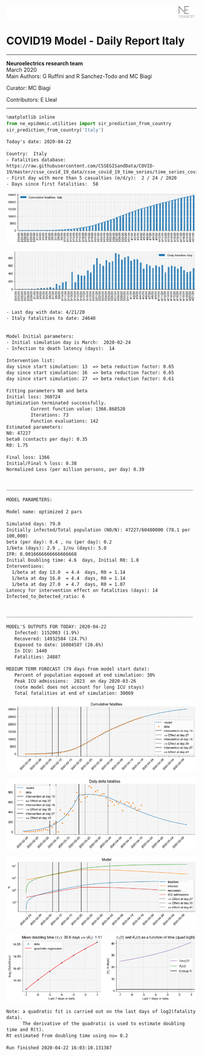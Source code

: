 ![](./images/logo.png)
# COVID19 Model - Daily Report Italy

---

**Neuroelectrics research team**  
March 2020  
Main Authors: G Ruffini and R Sanchez-Todo and MC Biagi

Curator: MC Biagi

Contributors: E Lleal

---


```python
%matplotlib inline
from ne_epidemic.utilities import sir_prediction_from_country
sir_prediction_from_country('Italy')
```

    Today's date: 2020-04-22 
    
    Country:  Italy
    - Fatalities database:  https://raw.githubusercontent.com/CSSEGISandData/COVID-19/master/csse_covid_19_data/csse_covid_19_time_series/time_series_covid19_deaths_global.csv
    - First day with more than 5 casualties (m/d/y):  2 / 24 / 2020
    - Days since first fatalities:  58



![png](02%20-%20Daily_Report_Italy_files/02%20-%20Daily_Report_Italy_1_1.png)



![png](02%20-%20Daily_Report_Italy_files/02%20-%20Daily_Report_Italy_1_2.png)


    - Last day with data: 4/21/20
    - Italy fatalities to date: 24648
     
    
    Model Initial parameters:
    - Initial simulation day is March:  2020-02-24
    - Infection to death latency (days):  14
    
    Intervention list:
    day since start simulation: 13  => beta reduction factor: 0.65
    day since start simulation: 16  => beta reduction factor: 0.65
    day since start simulation: 27  => beta reduction factor: 0.61
    
    Fitting parameters N0 and beta
    Initial loss: 360724
    Optimization terminated successfully.
             Current function value: 1366.868520
             Iterations: 73
             Function evaluations: 142
    Estimated parameters:
    N0: 47227
    beta0 (contacts per day): 0.35
    R0: 1.75
    
    Final loss: 1366
    Initial/Final % loss: 0.38
    Normalized Loss (per million persons, per day) 0.39 
    
    
    _____________________________________________________________________
     
    MODEL PARAMETERS:
    
    Model name: optimized 2 pars
    
    Simulated days: 79.0
    Initially infected/Total population (N0/N): 47227/60480000 (78.1 per 100,000)
    beta (per day): 0.4 , nu (per day): 0.2
    1/beta (days): 2.9 , 1/nu (days): 5.0
    IFR: 0.0016666666666666668
    Initial Doubling time: 4.6  days, Initial R0: 1.8
    Interventions:
      1/beta at day 13.0  = 4.4  days, R0 = 1.14
      1/beta at day 16.0  = 4.4  days, R0 = 1.14
      1/beta at day 27.0  = 4.7  days, R0 = 1.07
    Latency for intervention effect on fatalities (days): 14
    Infected_to_Detected_ratio: 6
    
    
    _____________________________________________________________________
    
    MODEL'S OUTPUTS FOR TODAY: 2020-04-22
       Infected: 1152003 (1.9%)
       Recovered: 14932584 (24.7%)
       Exposed to date: 16084587 (26.6%)
       In ICU: 1440
       Fatalities: 24887
     
    MEDIUM TERM FORECAST (79 days from model start date): 
       Percent of population exposed at end simulation: 30%
       Peak ICU admissions:  2823  on day 2020-03-26
       (note model does not account for long ICU stays)
       Total fatalities at end of simulation: 30069



![png](02%20-%20Daily_Report_Italy_files/02%20-%20Daily_Report_Italy_1_4.png)



![png](02%20-%20Daily_Report_Italy_files/02%20-%20Daily_Report_Italy_1_5.png)



![png](02%20-%20Daily_Report_Italy_files/02%20-%20Daily_Report_Italy_1_6.png)


     



![png](02%20-%20Daily_Report_Italy_files/02%20-%20Daily_Report_Italy_1_8.png)


    Note: a quadratic fit is carried out on the last days of log2(fatality data).
          The derivative of the quadratic is used to estimate doubling time and R(t).
    Rt estimated from doubling time using nu= 0.2
    
    Run finished 2020-04-22 16:03:10.131387



```python

```
